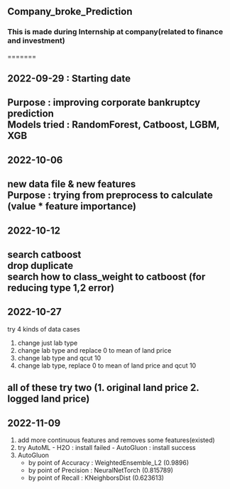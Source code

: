 ## Company_broke_Prediction
### This is made during Internship at company(related to finance and investment) 
  =======
  

## 2022-09-29 : Starting date  
  Purpose : improving corporate bankruptcy prediction  
  Models tried : RandomForest, Catboost, LGBM, XGB
---

## 2022-10-06  
  new data file & new features  
  Purpose : trying from preprocess to calculate (value * feature importance)
---

## 2022-10-12  
  search catboost  
  drop duplicate  
  search how to class_weight to catboost (for reducing type 1,2 error)
---

## 2022-10-27  
  try 4 kinds of data cases  
1. change just lab type  
2. change lab type and replace 0 to mean of land price  
3. change lab type and qcut 10  
4. change lab type, replace 0 to mean of land price and qcut 10  

  all of these try two (1. original land price 2. logged land price)
---

## 2022-11-09
1. add more continuous features and removes some features(existed)
2. try AutoML - H2O : install failed
              - AutoGluon : install success
3. AutoGluon
      - by point of Accuracy  : WeightedEnsemble_L2 (0.9896)
      - by point of Precision : NeuralNetTorch  (0.815789)
      - by point of Recall    : KNeighborsDist  (0.623613)

